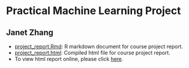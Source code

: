 # Practical Machine Learning Project
## Janet Zhang
* [project_report.Rmd](./project_report.Rmd): R markdown document for course project report.        
* [project_report.html](./project_report.html): Compiled html file for course project report.       
* To view html report online, please click [here]().        

